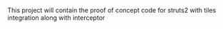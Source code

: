 This project will contain the proof of concept code for struts2 with tiles integration along with interceptor